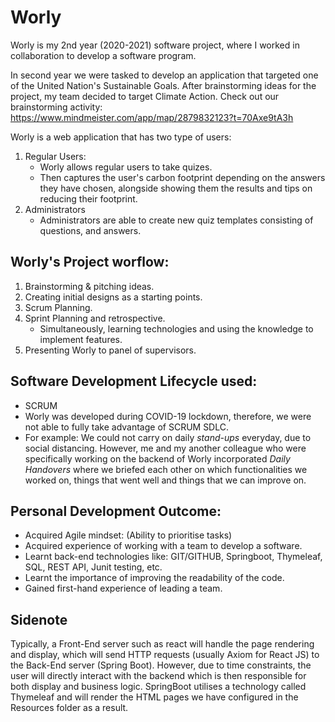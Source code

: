 # Worly
Worly is my 2nd year (2020-2021) software project, where I worked in collaboration to develop a software program. 

In second year we were tasked to develop an application that targeted one of the United Nation's Sustainable Goals. After brainstorming ideas for the project, my team decided to target Climate Action.
Check out our brainstorming activity: https://www.mindmeister.com/app/map/2879832123?t=70Axe9tA3h 

Worly is a web application that has two type of users:
1. Regular Users:
    - Worly allows regular users to take quizes. 
    - Then captures the user's carbon footprint depending on the answers they have chosen, alongside showing them the results and tips on reducing their footprint.
2. Administrators
    - Administrators are able to create new quiz templates consisting of questions, and answers.

## Worly's Project worflow:
1. Brainstorming & pitching ideas.
2. Creating initial designs as a starting points.
3. Scrum Planning.
4. Sprint Planning and retrospective.
    - Simultaneously, learning technologies and using the knowledge to implement features.
5. Presenting Worly to panel of supervisors.

## Software Development Lifecycle used:  
- SCRUM 
- Worly was developed during COVID-19 lockdown, therefore, we were not able to fully take advantage of SCRUM SDLC. 
- For example: We could not carry on daily _stand-ups_ everyday, due to social  distancing. However, me and my another colleague who were specifically working on the backend of Worly incorporated _Daily Handovers_ where we briefed each other on which functionalities we worked on, things that went well and things that we can improve on.


## Personal Development Outcome:
- Acquired Agile mindset: (Ability to prioritise tasks)
- Acquired experience of working with a team to develop a software. 
- Learnt back-end technologies like: GIT/GITHUB, Springboot, Thymeleaf, SQL, REST API, Junit testing, etc.
- Learnt the importance of improving the readability of the code. 
- Gained first-hand experience of leading a team.

## Sidenote 
<p> Typically, a Front-End server such as react will handle the page rendering and display, which will send HTTP requests (usually Axiom for React JS) to the Back-End server (Spring Boot). However, due to time constraints, the user will directly interact with the backend which is then responsible for both display and business logic. SpringBoot utilises a technology called Thymeleaf and will render the HTML pages we have configured in the Resources folder as a result. </p>
